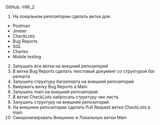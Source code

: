 GitHub.-HW_2
1. На локальном репозитории сделать ветки для:
- Postman
- Jmeter
- CheckLists
- Bug Reports
- SQL
- Charles
- Mobile testing
2. Запушить все ветки на внешний репозиторий
3. В ветке Bug Reports сделать текстовый документ со структурой баг репорта
4. Запушить структуру багрепорта на внешний репозиторий
5. Вмержить ветку Bug Reports в Main
6. Запушить main на внешний репозиторий.
7. В ветке CheckLists набросать структуру чек листа.
8. Запушить структуру на внешний репозиторий
9. На внешнем репозитории сделать Pull Request ветки CheckLists в main
10. Синхронизировать Внешнюю и Локальную ветки Main
